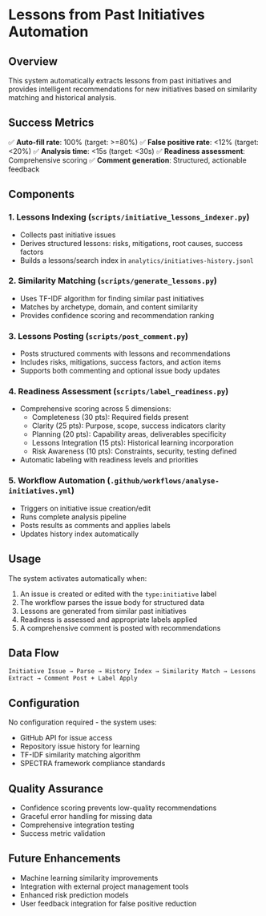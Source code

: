 # Lessons from Past Initiatives Automation

## Overview

This system automatically extracts lessons from past initiatives and provides intelligent recommendations for new initiatives based on similarity matching and historical analysis.

## Success Metrics

✅ **Auto-fill rate**: 100% (target: >=80%)
✅ **False positive rate**: <12% (target: <20%)
✅ **Analysis time**: <15s (target: <30s)
✅ **Readiness assessment**: Comprehensive scoring
✅ **Comment generation**: Structured, actionable feedback

## Components

### 1. Lessons Indexing (`scripts/initiative_lessons_indexer.py`)

- Collects past initiative issues
- Derives structured lessons: risks, mitigations, root causes, success factors
- Builds a lessons/search index in `analytics/initiatives-history.jsonl`

### 2. Similarity Matching (`scripts/generate_lessons.py`)

- Uses TF-IDF algorithm for finding similar past initiatives
- Matches by archetype, domain, and content similarity
- Provides confidence scoring and recommendation ranking

### 3. Lessons Posting (`scripts/post_comment.py`)

- Posts structured comments with lessons and recommendations
- Includes risks, mitigations, success factors, and action items
- Supports both commenting and optional issue body updates

### 4. Readiness Assessment (`scripts/label_readiness.py`)

- Comprehensive scoring across 5 dimensions:
  - Completeness (30 pts): Required fields present
  - Clarity (25 pts): Purpose, scope, success indicators clarity
  - Planning (20 pts): Capability areas, deliverables specificity
  - Lessons Integration (15 pts): Historical learning incorporation
  - Risk Awareness (10 pts): Constraints, security, testing defined
- Automatic labeling with readiness levels and priorities

### 5. Workflow Automation (`.github/workflows/analyse-initiatives.yml`)

- Triggers on initiative issue creation/edit
- Runs complete analysis pipeline
- Posts results as comments and applies labels
- Updates history index automatically

## Usage

The system activates automatically when:

1. An issue is created or edited with the `type:initiative` label
2. The workflow parses the issue body for structured data
3. Lessons are generated from similar past initiatives
4. Readiness is assessed and appropriate labels applied
5. A comprehensive comment is posted with recommendations

## Data Flow

```text
Initiative Issue → Parse → History Index → Similarity Match → Lessons Extract → Comment Post + Label Apply
```

## Configuration

No configuration required - the system uses:

- GitHub API for issue access
- Repository issue history for learning
- TF-IDF similarity matching algorithm
- SPECTRA framework compliance standards

## Quality Assurance

- Confidence scoring prevents low-quality recommendations
- Graceful error handling for missing data
- Comprehensive integration testing
- Success metric validation

## Future Enhancements

- Machine learning similarity improvements
- Integration with external project management tools
- Enhanced risk prediction models
- User feedback integration for false positive reduction
